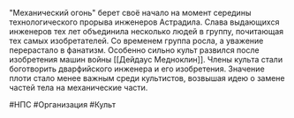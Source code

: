 "Механический огонь" берет своё начало на момент середины технологического прорыва инженеров  Астрадила. Слава выдающихся инженеров тех лет объединила несколько людей в группу, почитающая тех самых изобретателей. Со временем группа росла, а уважение перерастало в фанатизм.
Особенно сильно культ развился после изобретения машин войны [[Дейдаус Медноклин]]. Члены культа стали боготворить дварфийского инженера и его изобретения. 
Значение плоти стало менее важным среди культистов, возвышая идею о замене частей тела на механические части.

#НПС #Организация #Культ